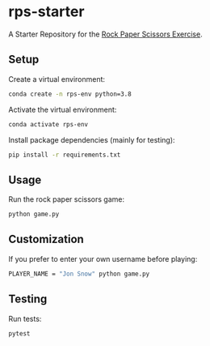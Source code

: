 # rps-starter

A Starter Repository for the [Rock Paper Scissors Exercise](https://github.com/prof-rossetti/intro-to-python/blob/main/exercises/rock-paper-scissors/README.md).

## Setup

Create a virtual environment:

```sh
conda create -n rps-env python=3.8
```

Activate the virtual environment:

```sh
conda activate rps-env
```

Install package dependencies (mainly for testing):

```sh
pip install -r requirements.txt
```

## Usage

Run the rock paper scissors game:
```sh
python game.py
```
## Customization
If you prefer to enter your own username before playing: 
```sh
PLAYER_NAME = "Jon Snow" python game.py
```

## Testing

Run tests:

```sh
pytest
```

